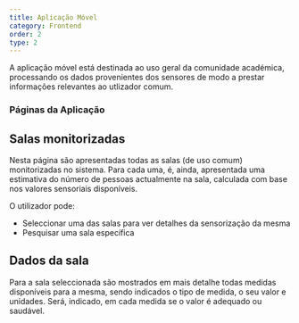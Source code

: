 ```yaml
---
title: Aplicação Móvel
category: Frontend
order: 2
type: 2
---
```


A aplicação móvel está destinada ao uso geral da comunidade académica, processando os dados provenientes dos sensores de modo a prestar informações relevantes ao utlizador comum.

### Páginas da Aplicação

## Salas monitorizadas

Nesta página são apresentadas todas as salas (de uso comum) monitorizadas no sistema. Para cada uma, é, ainda, apresentada uma estimativa do número de pessoas actualmente na sala, calculada com base nos valores sensoriais disponíveis.

O utilizador pode:

- Seleccionar uma das salas para ver detalhes da sensorização da mesma
- Pesquisar uma sala específica

## Dados da sala

Para a sala seleccionada são mostrados em mais detalhe todas medidas disponíveis para a mesma, sendo indicados o tipo de medida, o seu valor e unidades. Será, indicado, em cada medida se o valor é adequado ou saudável.